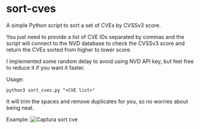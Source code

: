 # sort-cves
A simple Python script to sort a set of CVEs by CVSSv3 score.

You just need to provide a list of CVE IDs separated by commas and the script will connect to the NVD database to check the CVSSv3 score and return the CVEs sorted from higher to lower score. 

I implemented some random delay to avoid using NVD API key, but feel free to reduce it if you want it faster.

Usage:

```
python3 sort_cves.py "<CVE list>"
```

It will trim the spaces and remove duplicates for you, so no worries about being neat.

Example:
![Captura sort cve](https://user-images.githubusercontent.com/70337782/174626804-6b4ada9f-334d-4ac0-8cee-1867d247da79.PNG)
